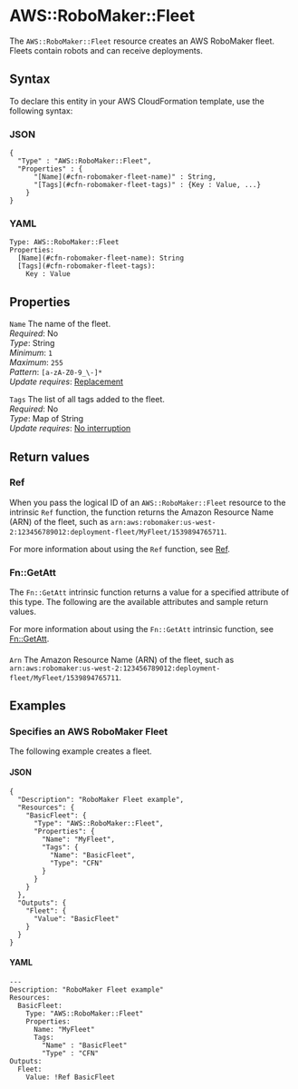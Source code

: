 # AWS::RoboMaker::Fleet<a name="aws-resource-robomaker-fleet"></a>

The `AWS::RoboMaker::Fleet` resource creates an AWS RoboMaker fleet\. Fleets contain robots and can receive deployments\.

## Syntax<a name="aws-resource-robomaker-fleet-syntax"></a>

To declare this entity in your AWS CloudFormation template, use the following syntax:

### JSON<a name="aws-resource-robomaker-fleet-syntax.json"></a>

```
{
  "Type" : "AWS::RoboMaker::Fleet",
  "Properties" : {
      "[Name](#cfn-robomaker-fleet-name)" : String,
      "[Tags](#cfn-robomaker-fleet-tags)" : {Key : Value, ...}
    }
}
```

### YAML<a name="aws-resource-robomaker-fleet-syntax.yaml"></a>

```
Type: AWS::RoboMaker::Fleet
Properties: 
  [Name](#cfn-robomaker-fleet-name): String
  [Tags](#cfn-robomaker-fleet-tags): 
    Key : Value
```

## Properties<a name="aws-resource-robomaker-fleet-properties"></a>

`Name`  <a name="cfn-robomaker-fleet-name"></a>
The name of the fleet\.  
*Required*: No  
*Type*: String  
*Minimum*: `1`  
*Maximum*: `255`  
*Pattern*: `[a-zA-Z0-9_\-]*`  
*Update requires*: [Replacement](https://docs.aws.amazon.com/AWSCloudFormation/latest/UserGuide/using-cfn-updating-stacks-update-behaviors.html#update-replacement)

`Tags`  <a name="cfn-robomaker-fleet-tags"></a>
The list of all tags added to the fleet\.  
*Required*: No  
*Type*: Map of String  
*Update requires*: [No interruption](https://docs.aws.amazon.com/AWSCloudFormation/latest/UserGuide/using-cfn-updating-stacks-update-behaviors.html#update-no-interrupt)

## Return values<a name="aws-resource-robomaker-fleet-return-values"></a>

### Ref<a name="aws-resource-robomaker-fleet-return-values-ref"></a>

When you pass the logical ID of an `AWS::RoboMaker::Fleet` resource to the intrinsic `Ref` function, the function returns the Amazon Resource Name \(ARN\) of the fleet, such as `arn:aws:robomaker:us-west-2:123456789012:deployment-fleet/MyFleet/1539894765711`\. 

For more information about using the `Ref` function, see [Ref](https://docs.aws.amazon.com/AWSCloudFormation/latest/UserGuide/intrinsic-function-reference-ref.html)\.

### Fn::GetAtt<a name="aws-resource-robomaker-fleet-return-values-fn--getatt"></a>

The `Fn::GetAtt` intrinsic function returns a value for a specified attribute of this type\. The following are the available attributes and sample return values\.

For more information about using the `Fn::GetAtt` intrinsic function, see [Fn::GetAtt](https://docs.aws.amazon.com/AWSCloudFormation/latest/UserGuide/intrinsic-function-reference-getatt.html)\.

#### <a name="aws-resource-robomaker-fleet-return-values-fn--getatt-fn--getatt"></a>

`Arn`  <a name="Arn-fn::getatt"></a>
The Amazon Resource Name \(ARN\) of the fleet, such as `arn:aws:robomaker:us-west-2:123456789012:deployment-fleet/MyFleet/1539894765711`\.

## Examples<a name="aws-resource-robomaker-fleet--examples"></a>



### Specifies an AWS RoboMaker Fleet<a name="aws-resource-robomaker-fleet--examples--Specifies_an__RoboMaker_Fleet"></a>

The following example creates a fleet\.

#### JSON<a name="aws-resource-robomaker-fleet--examples--Specifies_an__RoboMaker_Fleet--json"></a>

```
{
  "Description": "RoboMaker Fleet example",
  "Resources": {
    "BasicFleet": {
      "Type": "AWS::RoboMaker::Fleet",
      "Properties": {
        "Name": "MyFleet",
        "Tags": {
          "Name": "BasicFleet",
          "Type": "CFN"
        }
      }
    }
  },
  "Outputs": {
    "Fleet": {
      "Value": "BasicFleet"
    }
  }
}
```

#### YAML<a name="aws-resource-robomaker-fleet--examples--Specifies_an__RoboMaker_Fleet--yaml"></a>

```
---
Description: "RoboMaker Fleet example"
Resources:
  BasicFleet:
    Type: "AWS::RoboMaker::Fleet"
    Properties:
      Name: "MyFleet"
      Tags:
        "Name" : "BasicFleet"
        "Type" : "CFN"
Outputs:
  Fleet:
    Value: !Ref BasicFleet
```